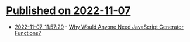 # [Published on 2022-11-07](index.md)

* [2022-11-07, 11:57:29](https://news.ycombinator.com/item?id=33504700) - [Why Would Anyone Need JavaScript Generator Functions?](https://jrsinclair.com/articles/2022/why-would-anyone-need-javascript-generator-functions/)
